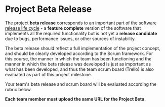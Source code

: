 # Project Beta Release 

The project **beta release** corresponds to an important part of the [software
release life cycle](https://en.wikipedia.org/wiki/Software_release_life_cycle) -
a **feature complete** version of the software that implements all the required
functionality but is not yet a **release candidate** due to bugs, performance
issues, or other sources of instability.

The beta release should reflect a full implementation of the project concept,
and should be clearly developed according to the Scrum framework. For this
course, the manner in which the team has been functioning and the manner in
which the beta release was developed is just as important as what has been
developed, and thus the team scrum board (Trello) is also evaluated as part of
this project milestone.

Your team's beta release and scrum board will be evaluated according the rubric
below.

**Each team member must upload the same URL for the Project Beta.**


